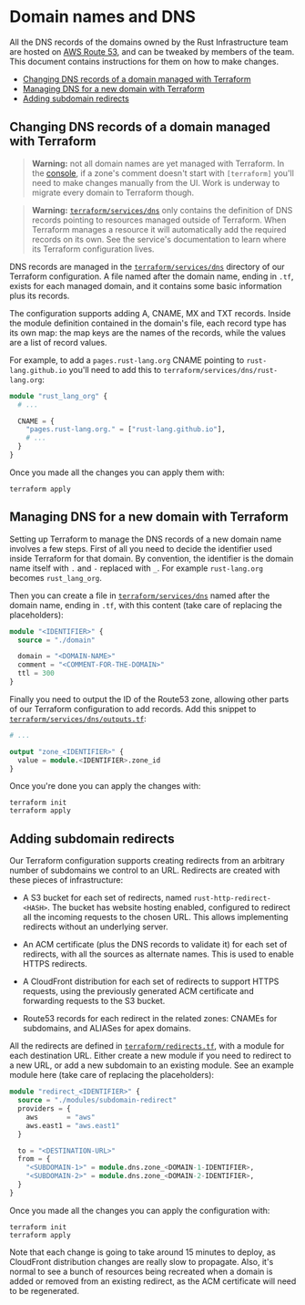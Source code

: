 # Domain names and DNS

All the DNS records of the domains owned by the Rust Infrastructure team are
hosted on [AWS Route 53], and can be tweaked by members of the team. This
document contains instructions for them on how to make changes.

* [Changing DNS records of a domain managed with Terraform](#changing-dns-records-of-a-domain-managed-with-terraform)
* [Managing DNS for a new domain with Terraform](#managing-dns-for-a-new-domain-with-terraform)
* [Adding subdomain redirects](#adding-subdomain-redirects)

## Changing DNS records of a domain managed with Terraform

> **Warning:** not all domain names are yet managed with Terraform. In the
> [console][hosted-zones], if a zone's comment doesn't start with `[terraform]`
> you'll need to make changes manually from the UI. Work is underway to migrate
> every domain to Terraform though.

> **Warning:** [`terraform/services/dns`][dns-dir] only contains the definition
> of DNS records pointing to resources managed outside of Terraform. When
> Terraform manages a resource it will automatically add the required records
> on its own. See the service's documentation to learn where its Terraform
> configuration lives.

DNS records are managed in the [`terraform/services/dns`][dns-dir] directory of
our Terraform configuration. A file named after the domain name, ending in
`.tf`, exists for each managed domain, and it contains some basic information
plus its records.

The configuration supports adding A, CNAME, MX and TXT records. Inside the
module definition contained in the domain's file, each record type has its own
map: the map keys are the names of the records, while the values are a list of
record values.

For example, to add a `pages.rust-lang.org` CNAME pointing to
`rust-lang.github.io` you'll need to add this to
`terraform/services/dns/rust-lang.org`:

```terraform
module "rust_lang_org" {
  # ...

  CNAME = {
    "pages.rust-lang.org." = ["rust-lang.github.io"],
    # ...
  }
}
```

Once you made all the changes you can apply them with:

```
terraform apply
```

## Managing DNS for a new domain with Terraform

Setting up Terraform to manage the DNS records of a new domain name involves a
few steps. First of all you need to decide the identifier used inside
Terraform for that domain. By convention, the identifier is the domain name
itself with `.` and `-` replaced with `_`. For example `rust-lang.org` becomes
`rust_lang_org`.

Then you can create a file in [`terraform/services/dns`][dns-dir] named after
the domain name, ending in `.tf`, with this content (take care of replacing the
placeholders):

```terraform
module "<IDENTIFIER>" {
  source = "./domain"

  domain = "<DOMAIN-NAME>"
  comment = "<COMMENT-FOR-THE-DOMAIN>"
  ttl = 300
}
```

Finally you need to output the ID of the Route53 zone, allowing other parts of
our Terraform configuration to add records. Add this snippet to
[`terraform/services/dns/outputs.tf`][outputs-file]:

```terraform
# ...

output "zone_<IDENTIFIER>" {
  value = module.<IDENTIFIER>.zone_id
}
```

Once you're done you can apply the changes with:

```
terraform init
terraform apply
```

## Adding subdomain redirects

Our Terraform configuration supports creating redirects from an arbitrary
number of subdomains we control to an URL. Redirects are created with these
pieces of infrastructure:

* A S3 bucket for each set of redirects, named `rust-http-redirect-<HASH>`. The
  bucket has website hosting enabled, configured to redirect all the incoming
  requests to the chosen URL. This allows implementing redirects without an
  underlying server.

* An ACM certificate (plus the DNS records to validate it) for each set of
  redirects, with all the sources as alternate names. This is used to enable
  HTTPS redirects.

* A CloudFront distribution for each set of redirects to support HTTPS
  requests, using the previously generated ACM certificate and forwarding
  requests to the S3 bucket.

* Route53 records for each redirect in the related zones: CNAMEs
  for subdomains, and ALIASes for apex domains.

All the redirects are defined in [`terraform/redirects.tf`][redirects-file],
with a module for each destination URL. Either create a new module if you need
to redirect to a new URL, or add a new subdomain to an existing module. See an
example module here (take care of replacing the placeholders):

```terraform
module "redirect_<IDENTIFIER>" {
  source = "./modules/subdomain-redirect"
  providers = {
    aws       = "aws"
    aws.east1 = "aws.east1"
  }

  to = "<DESTINATION-URL>"
  from = {
    "<SUBDOMAIN-1>" = module.dns.zone_<DOMAIN-1-IDENTIFIER>,
    "<SUBDOMAIN-2>" = module.dns.zone_<DOMAIN-2-IDENTIFIER>,
  }
}
```

Once you made all the changes you can apply the configuration with:

```
terraform init
terraform apply
```

Note that each change is going to take around 15 minutes to deploy, as
CloudFront distribution changes are really slow to propagate. Also, it's normal
to see a bunch of resources being recreated when a domain is added or removed
from an existing redirect, as the ACM certificate will need to be regenerated.

[AWS Route 53]: https://aws.amazon.com/route53/
[hosted-zones]: https://console.aws.amazon.com/route53/home#hosted-zones:
[dns-dir]: https://github.com/rust-lang/simpleinfra/tree/master/terraform/services/dns/
[outputs-file]: https://github.com/rust-lang/simpleinfra/blob/master/terraform/services/dns/outputs.tf
[redirects-file]: https://github.com/rust-lang/simpleinfra/blob/master/terraform/redirects.tf
